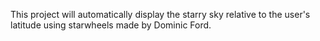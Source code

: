 This project will automatically display the starry sky relative to the user's latitude using starwheels made by Dominic Ford.